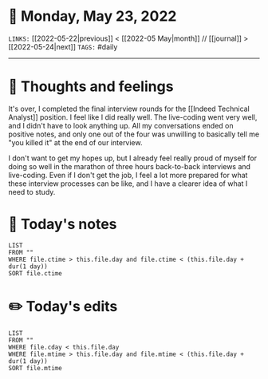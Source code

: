 # 📅 Monday, May 23, 2022
`LINKS:` [[2022-05-22|previous]] < [[2022-05 May|month]] // [[journal]] > [[2022-05-24|next]] 
`TAGS:` #daily

---
# 💭 Thoughts and feelings
It's over, I completed the final interview rounds for the [[Indeed Technical Analyst]] position. I feel like I did really well. The live-coding went very well, and I didn't have to look anything up. All my conversations ended on positive notes, and only one out of the four was unwilling to basically tell me "you killed it" at the end of our interview. 

I don't want to get my hopes up, but I already feel really proud of myself for doing so well in the marathon of three hours back-to-back interviews and live-coding. Even if I don't get the job, I feel a lot more prepared for what these interview processes can be like, and I have a clearer idea of what I need to study.  

# 📝 Today's notes
```dataview
LIST 
FROM ""
WHERE file.ctime > this.file.day and file.ctime < (this.file.day + dur(1 day))
SORT file.ctime
```
# ✏️ Today's edits
```dataview
LIST
FROM ""
WHERE file.cday < this.file.day
WHERE file.mtime > this.file.day and file.mtime < (this.file.day + dur(1 day))
SORT file.mtime
```